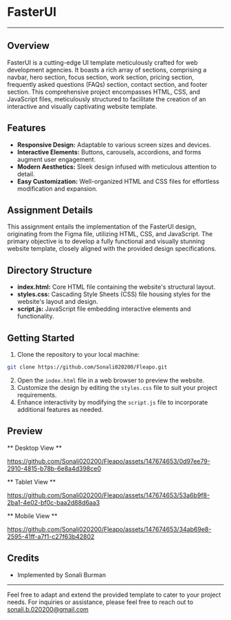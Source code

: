 
# FasterUI 

---

## Overview

FasterUI is a cutting-edge UI template meticulously crafted for web development agencies. It boasts a rich array of sections, comprising a navbar, hero section, focus section, work section, pricing section, frequently asked questions (FAQs) section, contact section, and footer section. This comprehensive project encompasses HTML, CSS, and JavaScript files, meticulously structured to facilitate the creation of an interactive and visually captivating website template.

## Features

- **Responsive Design:** Adaptable to various screen sizes and devices.
- **Interactive Elements:** Buttons, carousels, accordions, and forms augment user engagement.
- **Modern Aesthetics:** Sleek design infused with meticulous attention to detail.
- **Easy Customization:** Well-organized HTML and CSS files for effortless modification and expansion.

## Assignment Details

This assignment entails the implementation of the FasterUI design, originating from the Figma file, utilizing HTML, CSS, and JavaScript. The primary objective is to develop a fully functional and visually stunning website template, closely aligned with the provided design specifications.

## Directory Structure

- **index.html:** Core HTML file containing the website's structural layout.
- **styles.css:** Cascading Style Sheets (CSS) file housing styles for the website's layout and design.
- **script.js:** JavaScript file embedding interactive elements and functionality.

## Getting Started

1. Clone the repository to your local machine:
```bash
git clone https://github.com/Sonali020200/Fleapo.git
```
2. Open the `index.html` file in a web browser to preview the website.
3. Customize the design by editing the `styles.css` file to suit your project requirements.
4. Enhance interactivity by modifying the `script.js` file to incorporate additional features as needed.

## Preview

** Desktop View **



https://github.com/Sonali020200/Fleapo/assets/147674653/0d97ee79-2910-4815-b78b-6e8a4d398ce0



** Tablet View **



https://github.com/Sonali020200/Fleapo/assets/147674653/53a6b9f8-2ba1-4e02-bf0c-baa2d88d6aa3




** Mobile View **



https://github.com/Sonali020200/Fleapo/assets/147674653/34ab69e8-2595-41ff-a7f1-c27f63b42802



## Credits

- Implemented by Sonali Burman

---

Feel free to adapt and extend the provided template to cater to your project needs. For inquiries or assistance, please feel free to reach out to sonali.b.020200@gmail.com

